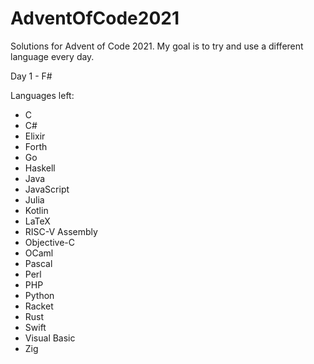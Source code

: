 # AdventOfCode2021
Solutions for Advent of Code 2021. My goal is to try and use a different language every day.

Day 1 - F#

Languages left:
- C
- C#
- Elixir
- Forth
- Go
- Haskell
- Java
- JavaScript
- Julia
- Kotlin
- LaTeX
- RISC-V Assembly
- Objective-C
- OCaml
- Pascal
- Perl
- PHP
- Python
- Racket
- Rust
- Swift
- Visual Basic
- Zig
